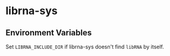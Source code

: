 # librna-sys

## Environment Variables

Set `LIBRNA_INCLUDE_DIR` if librna-sys doesn't find `libRNA` by itself.
